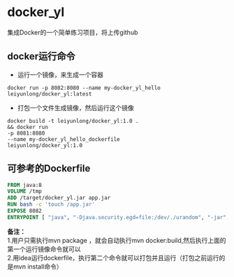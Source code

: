 # docker_yl
集成Docker的一个简单练习项目，将上传github
## docker运行命令
* 运行一个镜像，来生成一个容器  
```docker
docker run -p 8082:8080 --name my-docker_yl_hello leiyunlong/docker_yl:latest 
```
* 打包一个文件生成镜像，然后运行这个镜像
```docker
docker build -t leiyunlong/docker_yl:1.0 .
&& docker run
-p 8081:8080
--name my-docker_yl_hello_dockerfile
leiyunlong/docker_yl:1.0 
```

## 可参考的Dockerfile
```dockerfile
FROM java:8
VOLUME /tmp
ADD /target/docker_yl.jar app.jar
RUN bash -c 'touch /app.jar'
EXPOSE 8082
ENTRYPOINT [ "java", "-Djava.security.egd=file:/dev/./urandom", "-jar", "/app.jar" ]
```

**备注：**  
1.用户只需执行mvn package ，就会自动执行mvn docker:build,然后执行上面的第一个运行镜像命令就可以  
2.用idea运行dockerfile，执行第二个命令就可以打包并且运行（打包之前运行的是mvn install命令）